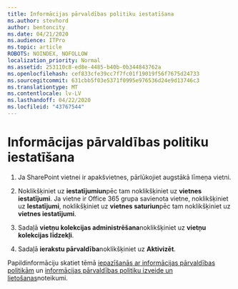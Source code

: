 ```yaml
---
title: Informācijas pārvaldības politiku iestatīšana
ms.author: stevhord
author: bentoncity
ms.date: 04/21/2020
ms.audience: ITPro
ms.topic: article
ROBOTS: NOINDEX, NOFOLLOW
localization_priority: Normal
ms.assetid: 253110c8-ed8e-4485-b40b-0b344843762a
ms.openlocfilehash: cef833cfe39cc7f7fc01f19019f56f7675d24733
ms.sourcegitcommit: 631cbb5f03e5371f0995e976536d24e9d13746c3
ms.translationtype: MT
ms.contentlocale: lv-LV
ms.lasthandoff: 04/22/2020
ms.locfileid: "43767544"
---
```

# <a name="set-up-information-management-policies"></a>Informācijas pārvaldības politiku iestatīšana

1. Ja SharePoint vietnei ir apakšvietnes, pārlūkojiet augstākā līmeņa vietni.
    
2. Noklikšķiniet uz **iestatījumiun**pēc tam noklikšķiniet uz **vietnes iestatījumi**. Ja vietne ir Office 365 grupa savienota vietne, noklikšķiniet uz **Iestatījumi**, noklikšķiniet uz **vietnes saturiun**pēc tam noklikšķiniet uz **vietnes iestatījumi**.
    
3. Sadaļā **vietņu kolekcijas administrēšana**noklikšķiniet uz **vietņu kolekcijas līdzekļi**.
    
4. Sadaļā **ierakstu pārvaldība**noklikšķiniet uz **Aktivizēt**.
    
Papildinformāciju skatiet tēmā [iepazīšanās ar informācijas pārvaldības politikām](https://go.microsoft.com/fwlink/?linkid=404239) un [informācijas pārvaldības politiku izveide un lietošanas](https://go.microsoft.com/fwlink/?linkid=2003916)noteikumi.
  

